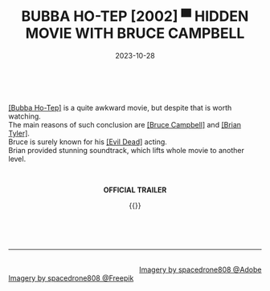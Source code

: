 ﻿---
title: BUBBA HO-TEP [2002] ▀ HIDDEN MOVIE WITH BRUCE CAMPBELL 
date: 2023-10-28
thumbnail: "img/bubba.png"
categories:	
- "Art"
- "Movies"
- "Vintage"
tags:
- "00s"
- "Campbell"
- "USA"
- "Zombies"
- "Comedy"
- "Gems"

weight: 1
---

<br>

[[Bubba Ho-Tep]](https://imdb.com/title/tt0281686) is a quite awkward movie, but despite that is worth watching.
<br>
The main reasons of such conclusion are [[Bruce Campbell]](https://imdb.com/name/nm0132257) and [[Brian Tyler]](https://imdb.com/name/nm0003911).
<br>
Bruce is surely known for his [[Evil Dead]](https://trackerninja.codeberg.page/post/evil-dead-stylish-video-effects-of-90s-era) acting.
<br>
Brian provided stunning soundtrack, which lifts whole movie to another level.

<br>

<div align="center">

**OFFICIAL TRAILER**

{{<youtube pa9331xmvhg>}}

</div>


<br>
<br>

<br>

<hr>

<div class="demo_line_two_stock_links">

<p style="text-align:right; margin-bottom: 0;">
<br>
<a href="https://stock.adobe.com/contributor/204789995/spacedrone808" target="_blank">Imagery by spacedrone808 @Adobe </a></p>
<a href="https://www.freepik.com/author/spacedrone808" target="_blank">Imagery by spacedrone808 @Freepik </a></p>

</div>